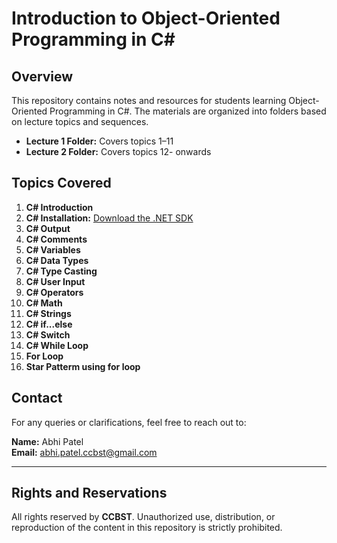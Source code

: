 # Introduction to Object-Oriented Programming in C#

## Overview

This repository contains notes and resources for students learning Object-Oriented Programming in C#. The materials are organized into folders based on lecture topics and sequences. 

- **Lecture 1 Folder:** Covers topics 1–11
- **Lecture 2 Folder:** Covers topics 12- onwards

## Topics Covered

1. **C# Introduction**
2. **C# Installation:** [Download the .NET SDK](https://dotnet.microsoft.com/en-us/download)
3. **C# Output**
4. **C# Comments**
5. **C# Variables**
6. **C# Data Types**
7. **C# Type Casting**
8. **C# User Input**
9. **C# Operators**
10. **C# Math**
11. **C# Strings**
12. **C# if...else**
13. **C# Switch**
14. **C# While Loop**
15. **For Loop**
16. **Star Patterm using for loop**

## Contact

For any queries or clarifications, feel free to reach out to:

**Name:** Abhi Patel  
**Email:** [abhi.patel.ccbst@gmail.com](mailto:abhi.patel.ccbst@gmail.com)

---

## Rights and Reservations

All rights reserved by **CCBST**. Unauthorized use, distribution, or reproduction of the content in this repository is strictly prohibited.
